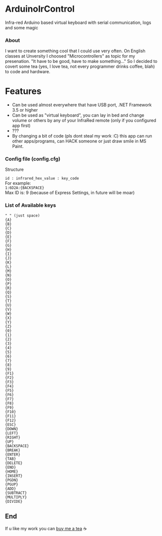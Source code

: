 # ArduinoIrControl
Infra-red Arduino based virtual keyboard with serial communication, logs and some magic

### About

I want to create something cool that I could use very often. 
On English classes at Unversity I choosed "Microcontrollers" as topic for my presenation.
"It have to be good, have to make something..."
So I decided to covert some tea (yes, I love tea, not every programmer drinks coffee, blah) to code and hardware. 

# Features

- Can be used almost everywhere that have USB port, .NET Framework 3.5 or higher
- Can be used as "virtual keyboard", you can lay in bed and change volume or others by any of your InfraRed remote (only if you configured app first)
- ???
- By changing a bit of code (pls dont steal my work :C) this app can run other apps/programs, can HACK someone or just draw smile in MS Paint.
### Config file (config.cfg)
Structure

` id : infrared_hex_value : key_code `  
For example:  
` 1:6D2A:{BACKSPACE} `  
Max ID is: 9 (because of Express Settings, in future will be moar)  

### List of Available keys

    " " (just space)
    {A}
    {B}
    {C}
    {D}
    {E}
    {F}
    {G}
    {H}
    {I}
    {J}
    {K}
    {L}
    {M}
    {N}
    {O}
    {P}
    {R}
    {Q}
    {S}
    {T}
    {U}
    {V}
    {W}
    {X}
    {Y}
    {Z}
    {0}
    {1}
    {2}
    {3}
    {4}
    {5}
    {6}
    {7}
    {8}
    {9}
    {F1}
    {F2}
    {F3}
    {F4}
    {F5}
    {F6}
    {F7}
    {F8}
    {F9}
    {F10}
    {F11}
    {F12}
    {ESC}
    {DOWN}
    {LEFT}
    {RIGHT}
    {UP}
    {BACKSPACE}
    {BREAK}
    {ENTER}
    {TAB}
    {DELETE}
    {END}
    {HOME}
    {INSERT}
    {PGDN}
    {PGUP}
    {ADD}
    {SUBTRACT}
    {MULTIPLY}
    {DIVIDE}
## End
If u like my work you can [buy me a tea](https://www.paypal.me/Aveneid/2.50 "Buy tea") ☕ 
